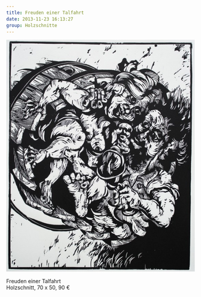 ```yaml
---
title: Freuden einer Talfahrt
date: 2013-11-23 16:13:27
group: Holzschnitte
---
```

![Freuden einer Talfahrt](/img/holzschnitte/freuden-einer-talfahrt.jpg)

Freuden einer Talfahrt<br>
Holzschnitt, 70 x 50, 90 €
